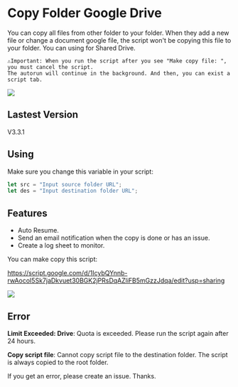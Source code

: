 # Copy Folder Google Drive

You can copy all files from other folder to your folder. When they add a new file or change a document google file, the script won't be copying this file to your folder. You can using for Shared Drive.

```
⚠️Important: When you run the script after you see "Make copy file: ", you must cancel the script. 
The autorun will continue in the background. And then, you can exist a script tab.
```
![](https://i.imgur.com/QGsO3sM.png)

## Lastest Version 

V3.3.1

## Using

Make sure you change this variable in your script:
```javascript
let src = "Input source folder URL";
let des = "Input destination folder URL";
```
## Features

- Auto Resume.
- Send an email notification when the copy is done or has an issue.
- Create a log sheet to monitor.

You can make copy this script:

https://script.google.com/d/1IcybQYnnb-rwAocoI5Sk7jaDkvuet30BGK2jPRsDqAZliFB5mGzzJdqa/edit?usp=sharing

![](./Copy-script.gif)

## Error

**Limit Exceeded: Drive**: Quota is exceeded. Please run the script again after 24 hours.

**Copy script file**: Cannot copy script file to the destination folder. The script is always copied to the root folder.

If you get an error, please create an issue. Thanks.
